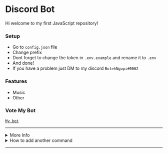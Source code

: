 # Discord Bot

Hi welcome to my first JavaScript repository!

### Setup
-  Go to `config.json` file
-  Change prefix
-  Dont forget to change the token in `.env.example` and rename it to `.env`
-  And done!
-  If you have a problem just DM to my discord `BolehNgopi#0062`

### Features
-  Music
-  Other

### Vote My Bot
[`My bot`](https://top.gg/bot/653227663695151114)


***

<details>
<summary>More Info</summary>

-  [`guide`](https://dbd.leref.ga/guide/begin)
</details>

<details>
<summary>How to add another command</summary>

1. Go to `commands` folder

2. Go to `other` folder

3. Add file with name `commandName.js`

4. And insert the code to there 

Code:
```js
bot.command({
name: "your_bot_trigger",
aliases: "your_bot_alias_command",
code: `code goes here`
})
```
</details>

***

